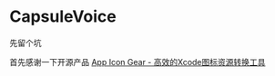 # CapsuleVoice
先留个坑

首先感谢一下开源产品
[App Icon Gear - 高效的Xcode图标资源转换工具](https://itunes.apple.com/cn/app/app-icon-gear-gao-xiao-dexcode/id989646576?mt=12)
